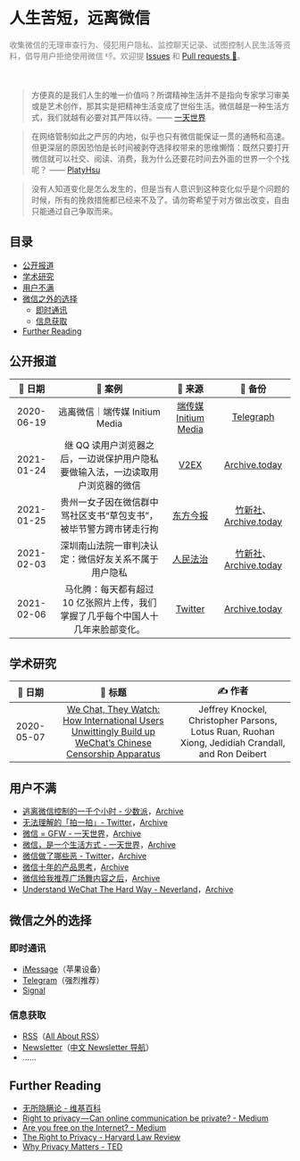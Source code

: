<h1>人生苦短，远离微信</h1>

<p style="color:gray">收集微信的无理审查行为、侵犯用户隐私、监控聊天记录、试图控制人民生活等资料，倡导用户拒绝使用微信 👎️。欢迎提 <a href="https://github.com/TomBener/get-rid-of-wechat/issues">Issues</a> 和 <a href="https://github.com/TomBener/get-rid-of-wechat/pulls">Pull requests 🤖️</a>。
</p> <br>

> 方便真的是我们人生的唯一价值吗？所谓精神生活并不是指向专家学习审美或是艺术创作，那其实是把精神生活变成了世俗生活。微信越是一种生活方式，我们就越有必要对其严阵以待。—— [一天世界](https://blog.yitianshijie.net/2020/08/10/wechat-as-lifestyle)

> 在网络管制如此之严厉的内地，似乎也只有微信能保证一贯的通畅和高速。但更深层的原因恐怕是长时间被剥夺选择权带来的思维懒惰：既然只要打开微信就可以社交、阅读、消费，我为什么还要花时间去外面的世界一个个找呢？ —— [PlatyHsu](https://type.cyhsu.xyz/2015/10/understand-wechat-the-hard-way/)

> 没有人知道变化是怎么发生的，但是当有人意识到这种变化似乎是个问题的时候，所有的挽救措施都已经来不及了。请勿寄希望于对方做出改变，自由只能通过自己争取而来。


<h2>目录</h2>

- [公开报道](#公开报道)
- [学术研究](#学术研究)
- [用户不满](#用户不满)
- [微信之外的选择](#微信之外的选择)
  - [即时通讯](#即时通讯)
  - [信息获取](#信息获取)
- [Further Reading](#further-reading)


## 公开报道

|   📅 日期   |                            📖️ 案例                            |                            🤖️ 来源                            |                            💾️ 备份                            |
| :--------: | :----------------------------------------------------------: | :----------------------------------------------------------: | :----------------------------------------------------------: |
| 2020-06-19 |                逃离微信｜端传媒 Initium Media                | [端传媒 Initium Media](https://theinitium.com/article/20200619-technology-escape-from-wechat) | [Telegraph](https://telegra.ph/逃离微信端传媒-Initium-Media-06-19) |
| 2021-01-24 | 继 QQ 读用户浏览器之后，一边说保护用户隐私要做输入法，一边读取用户浏览器的微信 |            [V2EX](https://www.v2ex.com/t/747692)             |          [Archive.today](https://archive.vn/2jQay)           |
| 2021-01-25 | 贵州一女子因在微信群中骂社区支书“草包支书”，被毕节警方跨市铐走行拘 |   [东方今报](http://news.jinbw.com.cn/newsdetail/12143047)   | [竹新社](https://t.me/tnews365/10935)、[Archive.today](https://archive.vn/wip/YT24p) |
| 2021-02-03 |     深圳南山法院一审判决认定：微信好友关系不属于用户隐私     |       [人民法治](https://news.ifeng.com/c/83Yvtvi3iQR)       | [竹新社](https://t.me/tnews365/11104)、[Archive.today](https://archive.vn/dX2Gv) |
| 2021-02-06 | 马化腾：每天都有超过 10 亿张照片上传，我们掌握了几乎每个中国人十几年来脸部变化。 | [Twitter](https://twitter.com/ma4103/status/1357915085436448771) |          [Archive.today](https://archive.vn/LP28b)           |


## 学术研究

|  📅 日期   |                            💭️ 标题                            |                            ✍️ 作者                            |
| :--------: | :----------------------------------------------------------: | :----------------------------------------------------------: |
| 2020-05-07 | [We Chat, They Watch: How International Users Unwittingly Build up WeChat’s Chinese Censorship Apparatus](https://citizenlab.ca/2020/05/we-chat-they-watch/) | Jeffrey Knockel, Christopher Parsons, Lotus Ruan, Ruohan Xiong, Jedidiah Crandall, and Ron Deibert |


## 用户不满

- [逃离微信控制的一千个小时 - 少数派](https://sspai.com/post/37557)，[Archive](https://telegra.ph/逃离微信控制的一千个小时---少数派-02-04)
- [无法理解的「拍一拍」- Twitter](https://twitter.com/cyanapps/status/1356439428906983427)，[Archive](http://archive.today/wip/36mLy)
- [微信 = GFW - 一天世界](https://blog.yitianshijie.net/2018/02/02/wechat-equals-gfw)，[Archive](https://web.archive.org/web/20201203020925/https://blog.yitianshijie.net/2018/02/02/wechat-equals-gfw)
- [微信，是一个生活方式 - 一天世界](https://blog.yitianshijie.net/2020/08/10/wechat-as-lifestyle)，[Archive](http://archive.vn/eJI0b)
- [微信做了哪些恶 - Twitter](https://twitter.com/fak3D0nA1dT3UmP/status/1216446242131046400)，[Archive](https://web.archive.org/web/20210225073106/https://twitter.com/fak3D0nA1dT3UmP/status/1216446242131046400)
- [微信十年的产品思考](https://imzm.im/my-thoughts-on-wechat-ten-years)，[Archive](https://ipfs.io/ipfs/QmWx8239FEJYTmEMHNojWybWYbpsQRYs1XgYgB5bLUoQjS)
- [微信给我推荐广场舞内容之后](https://www.huhexian.com/3766.html)，[Archive](https://web.archive.org/web/20210225070506/https://www.huhexian.com/3766.html)
- [Understand WeChat The Hard Way - Neverland](https://type.cyhsu.xyz/2015/10/understand-wechat-the-hard-way/)，[Archive](https://telegra.ph/Understand-WeChat-The-Hard-Way-04-16)


## 微信之外的选择

### 即时通讯

- [iMessage](https://support.apple.com/zh-cn/explore/messages)（苹果设备）
- [Telegram](https://telegram.org)（强烈推荐）
- [Signal](https://signal.org)

### 信息获取

- [RSS](https://en.wikipedia.org/wiki/RSS)（[All About RSS](https://github.com/AboutRSS/ALL-about-RSS)）
- [Newsletter](https://en.wikipedia.org/wiki/Newsletter)（[中文 Newsletter 导航](https://www.notion.so/Newsletter-68ee46c0a4574f659fb8a873ead438c6)）
- ……


## Further Reading

- [无所隐瞒论 - 维基百科](https://zh.wikipedia.org/wiki/无所隐瞒论)
- [Right to privacy — Can online communication be private? - Medium](https://mohammad-shavez.medium.com/right-to-privacy-can-online-communication-be-private-d825f659a60c)
- [Are you free on the Internet? - Medium](https://mohammad-shavez.medium.com/are-you-free-on-the-internet-8fa7ea71a2bb)
- [The Right to Privacy - Harvard Law Review](https://louisville.edu/law/library/special-collections/the-louis-d.-brandeis-collection/the-right-to-privacy)
- [Why Privacy Matters - TED](https://youtu.be/pcSlowAhvUk)
